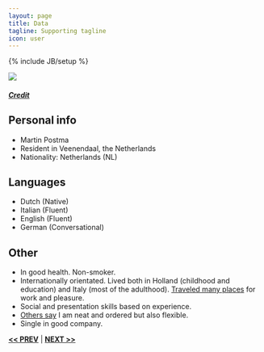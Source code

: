 ```yaml
---
layout: page
title: Data
tagline: Supporting tagline
icon: user
---
```

{% include JB/setup %}

<a href="https://www.flickr.com/photos/132644069@N03/16565567243" title="View photo on Flickr" target="_blank"><img src="https://farm8.staticflickr.com/7714/16565567243_31d6c37cfd_z_d.jpg"></a><br />
<h5><a href="https://www.flickr.com/photos/132644069@N03/" title="View user on Flickr" target="_blank">Credit</a></h5>

## Personal info
- Martin Postma
- Resident in  Veenendaal, the Netherlands
- Nationality: Netherlands (NL)


## Languages

- Dutch (Native)
- Italian (Fluent)
- English (Fluent)
- German (Conversational)


## Other

- In good health. Non-smoker.
- Internationally orientated. Lived both in Holland (childhood and education) and Italy (most of the adulthood). [Traveled many places](https://www.google.com/maps/contrib/108601300816282599187/photos) for work and pleasure.
- Social and presentation skills based on experience.
- [Others say](https://www.airbnb.com/users/show/7889468) I am neat and ordered but also flexible.
- Single in good company.

<a href="/#top" title="Home"><b><< PREV</b></a> &#124; <a href="/work.html#top" title="Work"><b>NEXT >></b></a>
